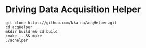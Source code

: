 # Driving Data Acquisition Helper 

```
git clone https://github.com/kka-na/acqHelper.git
cd acqHelper
mkdir build && cd build
cmake .. && make
./achelper
```
